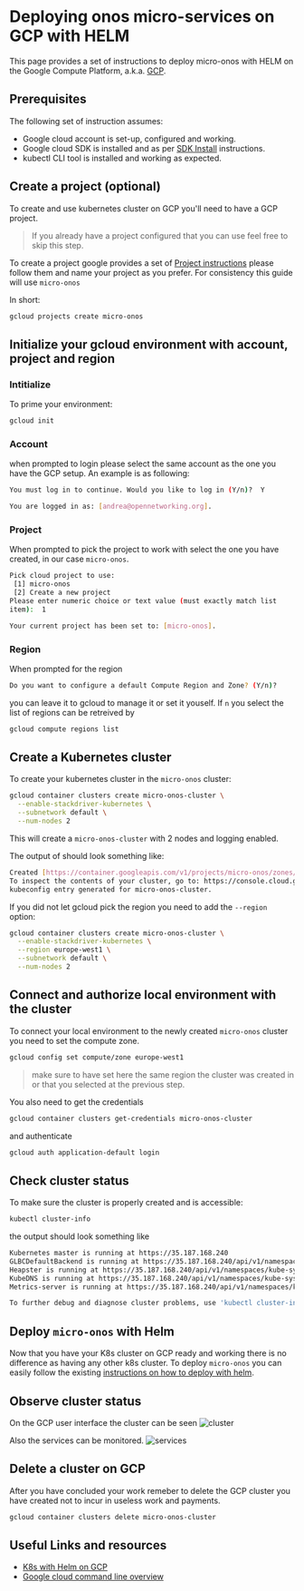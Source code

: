 # Deploying onos micro-services on GCP with HELM

This page provides a set of instructions to deploy micro-onos with HELM on the Google Compute Platform, a.k.a. [GCP].

## Prerequisites

The following set of instruction assumes:

* Google cloud account is set-up, configured and working. 
* Google cloud SDK is installed and as per [SDK Install] instructions.
* kubectl CLI tool is installed and working as expected. 

## Create a project (optional)

To create and use kubernetes cluster on GCP you'll need to have a GCP project. 

> If you already have a project configured that you can use feel free to skip this step.

To create a project google provides a set of [Project instructions] please follow them and name your project as you prefer.
For consistency this guide will use `micro-onos`

In short:
```bash
gcloud projects create micro-onos
```

## Initialize your gcloud environment with account, project and region
### Intitialize
To prime your environment:
```bash
gcloud init
``` 
### Account
when prompted to login please select the same account as the one you have the GCP setup. 
An example is as following:
```bash 
You must log in to continue. Would you like to log in (Y/n)?  Y

You are logged in as: [andrea@opennetworking.org].
```
### Project
When prompted to pick the project to work with select the one you have created, in our case `micro-onos`.

```bash
Pick cloud project to use:
 [1] micro-onos
 [2] Create a new project
Please enter numeric choice or text value (must exactly match list
item):  1

Your current project has been set to: [micro-onos].
```
### Region
When prompted for the region 
```bash
Do you want to configure a default Compute Region and Zone? (Y/n)?
```
you can leave it to gcloud to manage it or set it youself. 
If `n` you select the list of regions can be retreived by 
```bash
gcloud compute regions list
```

## Create a Kubernetes cluster

To create your kubernetes cluster in the `micro-onos` cluster:
```bash
gcloud container clusters create micro-onos-cluster \
  --enable-stackdriver-kubernetes \
  --subnetwork default \
  --num-nodes 2
```
This will create a `micro-onos-cluster` with 2 nodes and logging enabled. 

The output of should look something like:
```bash
Created [https://container.googleapis.com/v1/projects/micro-onos/zones/europe-west1/clusters/micro-onos-cluster].
To inspect the contents of your cluster, go to: https://console.cloud.google.com/kubernetes/workload_/gcloud/europe-west1/micro-onos-cluster?project=micro-onos
kubeconfig entry generated for micro-onos-cluster.
```

If you did not let gcloud pick the region you need to add the `--region` option:
```bash 
gcloud container clusters create micro-onos-cluster \
  --enable-stackdriver-kubernetes \
  --region europe-west1 \
  --subnetwork default \
  --num-nodes 2
```

## Connect and authorize local environment with the cluster
To connect your local environment to the newly created `micro-onos` cluster you need to set the compute zone.  
```bash
gcloud config set compute/zone europe-west1
```
> make sure to have set here the same region the cluster was created in or that you selected at the previous step.

You also need to get the credentials
```bash
gcloud container clusters get-credentials micro-onos-cluster
``` 
and authenticate
```bash
gcloud auth application-default login
```
## Check cluster status

To make sure the cluster is properly created and is accessible:
```bash
kubectl cluster-info
```
the output should look something like
```bash
Kubernetes master is running at https://35.187.168.240
GLBCDefaultBackend is running at https://35.187.168.240/api/v1/namespaces/kube-system/services/default-http-backend:http/proxy
Heapster is running at https://35.187.168.240/api/v1/namespaces/kube-system/services/heapster/proxy
KubeDNS is running at https://35.187.168.240/api/v1/namespaces/kube-system/services/kube-dns:dns/proxy
Metrics-server is running at https://35.187.168.240/api/v1/namespaces/kube-system/services/https:metrics-server:/proxy

To further debug and diagnose cluster problems, use 'kubectl cluster-info dump'.
```


## Deploy `micro-onos` with Helm

Now that you have your K8s cluster on GCP ready and working there is no difference as having any other k8s cluster.
To deploy `micro-onos` you can easily follow the existing [instructions on how to deploy with helm].  

## Observe cluster status
On the GCP user interface the cluster can be seen
![cluster](../images/cluster.png)

Also the services can be monitored. 
![services](../images/services.png)

## Delete a cluster on GCP
After you have concluded your work remeber to delete the GCP cluster you have created not to incur in useless work and payments. 
```bash
gcloud container clusters delete micro-onos-cluster
```

## Useful Links and resources

* [K8s with Helm on GCP](https://docs.bitnami.com/kubernetes/get-started-gke/)
* [Google cloud command line overview](https://cloud.google.com/sdk/gcloud/)

[GCP]: https://cloud.google.com/
[SDK Install]: https://cloud.google.com/sdk/install
[Project Instructions]: https://cloud.google.com/resource-manager/docs/creating-managing-projects
[instructions on how to deploy with helm]: https://docs.onosproject.org/developers/deploy_with_helm/